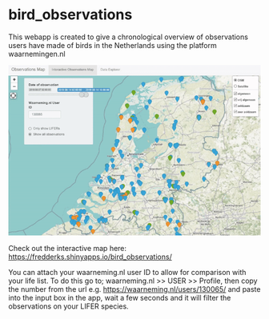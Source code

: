 # bird_observations
This webapp is created to give a chronological overview of observations users have made of birds in the Netherlands using the platform waarnemingen.nl

![Bird Observations Map Demo](demo/bird_obs_demo.gif)

Check out the interactive map here: https://fredderks.shinyapps.io/bird_observations/

You can attach your waarneming.nl user ID to allow for comparison with your life list. To do this go to; waarneming.nl >> USER >> Profile, then copy the number from the url e.g. https://waarneming.nl/users/130065/ and paste into the input box in the app, wait a few seconds and it will filter the observations on your LIFER species.